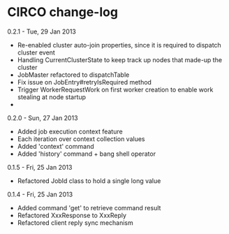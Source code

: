 CIRCO change-log
================
0.2.1 - Tue, 29 Jan 2013
- Re-enabled cluster auto-join properties, since it is required to dispatch cluster event
- Handling CurrentClusterState to keep track up nodes that made-up the cluster
- JobMaster refactored to dispatchTable
- Fix issue on JobEntry#retryIsRequired method
- Trigger WorkerRequestWork on first worker creation to enable work stealing at node startup
-

0.2.0 - Sun, 27 Jan 2013
- Added job execution context feature
- Each iteration over context collection values
- Added 'context' command
- Added 'history' command + bang shell operator

0.1.5 - Fri, 25 Jan 2013
- Refactored JobId class to hold a single long value

0.1.4 - Fri, 25 Jan 2013
- Added command 'get' to retrieve command result
- Refactored XxxResponse to XxxReply
- Refactored client reply sync mechanism